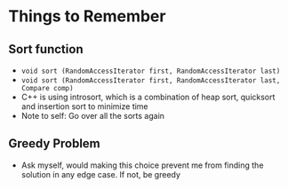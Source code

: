 # Things to Remember
## Sort function
- `void sort (RandomAccessIterator first, RandomAccessIterator last)`
- `void sort (RandomAccessIterator first, RandomAccessIterator last, Compare comp)`
- C++ is using introsort, which is a combination of heap sort, quicksort and insertion sort to minimize time
- Note to self: Go over all the sorts again

## Greedy Problem
- Ask myself, would making this choice prevent me from finding the solution in any edge case. If not, be greedy

